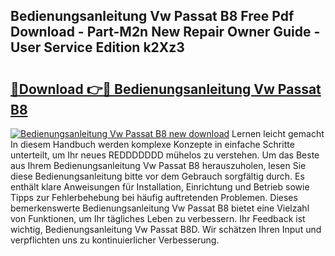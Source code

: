 ## Bedienungsanleitung Vw Passat B8 Free Pdf Download - Part-M2n New Repair Owner Guide - User Service Edition k2Xz3

# <h2><a href="http://df3u0h.blite.top/?on=Bedienungsanleitung+Vw+Passat+B8">🔗Download 👉🔴 Bedienungsanleitung Vw Passat B8</a></h2>

[![Bedienungsanleitung Vw Passat B8 new download](https://i.imgur.com/lujVjoI.png)](http://df3u0h.blite.top/?on=Bedienungsanleitung+Vw+Passat+B8)
Lernen leicht gemacht In diesem Handbuch werden komplexe Konzepte in einfache Schritte unterteilt, um Ihr neues REDDDDDDD mühelos zu verstehen. Um das Beste aus Ihrem Bedienungsanleitung Vw Passat B8 herauszuholen, lesen Sie diese Bedienungsanleitung bitte vor dem Gebrauch sorgfältig durch. Es enthält klare Anweisungen für Installation, Einrichtung und Betrieb sowie Tipps zur Fehlerbehebung bei häufig auftretenden Problemen. Dieses bemerkenswerte Bedienungsanleitung Vw Passat B8 bietet eine Vielzahl von Funktionen, um Ihr tägliches Leben zu verbessern. Ihr Feedback ist wichtig, Bedienungsanleitung Vw Passat B8D. Wir schätzen Ihren Input und verpflichten uns zu kontinuierlicher Verbesserung.
